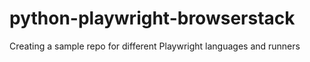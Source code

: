 # python-playwright-browserstack
Creating a sample repo for different Playwright languages and runners
